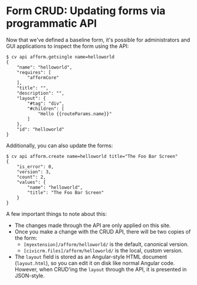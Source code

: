 # Form CRUD: Updating forms via programmatic API

Now that we've defined a baseline form, it's possible for administrators and
GUI applications to inspect the form using the API:

```
$ cv api afform.getsingle name=helloworld
{
    "name": "helloworld",
    "requires": [
        "afformCore"
    ],
    "title": "",
    "description": "",
    "layout": {
        "#tag": "div",
        "#children": [
            "Hello {{routeParams.name}}"
        ]
    },
    "id": "helloworld"
}
```

Additionally, you can also update the forms:

```
$ cv api afform.create name=helloworld title="The Foo Bar Screen"
{
    "is_error": 0,
    "version": 3,
    "count": 2,
    "values": {
        "name": "helloworld",
        "title": "The Foo Bar Screen"
    }
}
```

A few important things to note about this:

* The changes made through the API are only applied on this site.
* Once you make a change with the CRUD API, there will be two copies of the form:
    * `[myextension]/afform/helloworld/` is the default, canonical version.
    * `[civicrm.files]/afform/helloworld/` is the local, custom version.
* The `layout` field is stored as an Angular-style HTML document (`layout.html`), so you can edit it on disk like
  normal Angular code. However, when CRUD'ing the `layout` through the API, it is presented in JSON-style.
